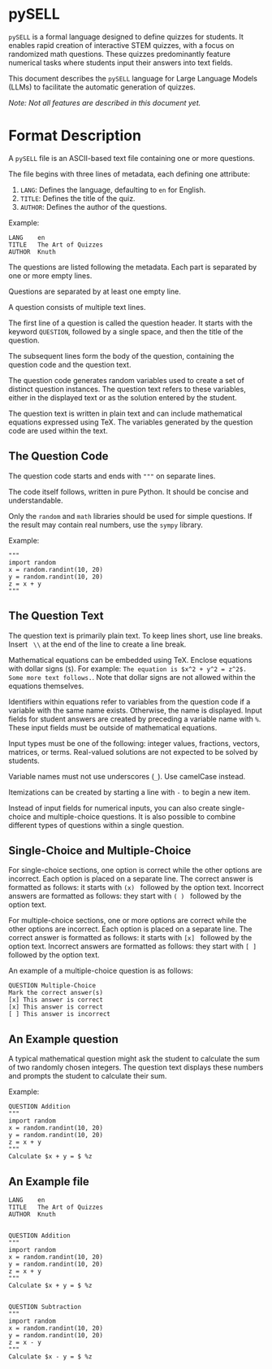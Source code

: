 # pySELL

`pySELL` is a formal language designed to define quizzes for students. It enables rapid creation of interactive STEM quizzes, with a focus on randomized math questions. These quizzes predominantly feature numerical tasks where students input their answers into text fields.

This document describes the `pySELL` language for Large Language Models (LLMs) to facilitate the automatic generation of quizzes.

_Note: Not all features are described in this document yet._

# Format Description

A `pySELL` file is an ASCII-based text file containing one or more questions.

The file begins with three lines of metadata, each defining one attribute:

1. `LANG`: Defines the language, defaulting to `en` for English.
2. `TITLE`: Defines the title of the quiz.
3. `AUTHOR`: Defines the author of the questions.

Example:

```
LANG    en
TITLE   The Art of Quizzes
AUTHOR  Knuth
```

The questions are listed following the metadata. Each part is separated by one or more empty lines.

Questions are separated by at least one empty line.

A question consists of multiple text lines.

The first line of a question is called the question header. It starts with the keyword `QUESTION`, followed by a single space, and then the title of the question.

The subsequent lines form the body of the question, containing the question code and the question text.

The question code generates random variables used to create a set of distinct question instances. The question text refers to these variables, either in the displayed text or as the solution entered by the student.

The question text is written in plain text and can include mathematical equations expressed using TeX. The variables generated by the question code are used within the text.

## The Question Code

The question code starts and ends with `"""` on separate lines.

The code itself follows, written in pure Python. It should be concise and understandable.

Only the `random` and `math` libraries should be used for simple questions. If the result may contain real numbers, use the `sympy` library.

Example:

```
"""
import random
x = random.randint(10, 20)
y = random.randint(10, 20)
z = x + y
"""
```

## The Question Text

The question text is primarily plain text. To keep lines short, use line breaks. Insert ` \\` at the end of the line to create a line break.

Mathematical equations can be embedded using TeX. Enclose equations with dollar signs (`$`). For example: `The equation is $x^2 + y^2 = z^2$. Some more text follows.`. Note that dollar signs are not allowed within the equations themselves.

Identifiers within equations refer to variables from the question code if a variable with the same name exists. Otherwise, the name is displayed. Input fields for student answers are created by preceding a variable name with `%`. These input fields must be outside of mathematical equations.

Input types must be one of the following: integer values, fractions, vectors, matrices, or terms. Real-valued solutions are not expected to be solved by students.

Variable names must not use underscores (`_`). Use camelCase instead.

Itemizations can be created by starting a line with `-` to begin a new item.

Instead of input fields for numerical inputs, you can also create single-choice and multiple-choice questions. It is also possible to combine different types of questions within a single question.

## Single-Choice and Multiple-Choice

For single-choice sections, one option is correct while the other options are incorrect. Each option is placed on a separate line. The correct answer is formatted as follows: it starts with `(x) ` followed by the option text. Incorrect answers are formatted as follows: they start with `( ) ` followed by the option text.

For multiple-choice sections, one or more options are correct while the other options are incorrect. Each option is placed on a separate line. The correct answer is formatted as follows: it starts with `[x] ` followed by the option text. Incorrect answers are formatted as follows: they start with `[ ] ` followed by the option text.

An example of a multiple-choice question is as follows:

```
QUESTION Multiple-Choice
Mark the correct answer(s)
[x] This answer is correct
[x] This answer is correct
[ ] This answer is incorrect
```

## An Example question

A typical mathematical question might ask the student to calculate the sum of two randomly chosen integers. The question text displays these numbers and prompts the student to calculate their sum.

Example:

```
QUESTION Addition
"""
import random
x = random.randint(10, 20)
y = random.randint(10, 20)
z = x + y
"""
Calculate $x + y = $ %z
```

## An Example file

```
LANG    en
TITLE   The Art of Quizzes
AUTHOR  Knuth


QUESTION Addition
"""
import random
x = random.randint(10, 20)
y = random.randint(10, 20)
z = x + y
"""
Calculate $x + y = $ %z


QUESTION Subtraction
"""
import random
x = random.randint(10, 20)
y = random.randint(10, 20)
z = x - y
"""
Calculate $x - y = $ %z
```
